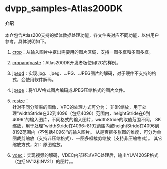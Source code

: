 #  dvpp_samples-Atlas200DK

#### 介绍
本仓包含Atlas200支持的媒体数据处理功能，各文件夹对应不同功能，以供用户参考。具体说明如下。

1. [crop](https://gitee.com/ascend/samples/blob/master/dvpp_samples/for_atlas300_1.7x.0.0_c++/crop/readme.md)：从输入图片中抠出需要用的图片区域，支持一图多框和多图多框。

2. [cropandpaste](https://gitee.com/ascend/samples/blob/master/dvpp_samples/for_atlas300_1.7x.0.0_c++/cropandpaste/readme.md)：Atlas200DK开发者板使用I2C的样例。

3. [jpegd](https://gitee.com/ascend/samples/blob/master/dvpp_samples/for_atlas300_1.7x.0.0_c++/jpegd/readme.md)：实现.jpg、.jpeg、.JPG、.JPEG图片的解码，对于硬件不支持的格式，会使用软件解码。

4. [jpege](https://gitee.com/ascend/samples/tree/master/dvpp_samples/for_atlas300_1.7x.0.0_c++/jpege)：将YUV格式图片编码成JPEG压缩格式的图片文件。

5. [resize](https://gitee.com/ascend/samples/blob/master/dvpp_samples/for_atlas300_1.7x.0.0_c++/resize/readme.md)：     
针对不同分辨率的图像，VPC的处理方式可分为：
非8K缩放，用于处理“widthStride在32到4096（包括4096）范围内，heightStride在6到4096”的输入图片，不同格式的输入图片，widthStride的取值范围不同。
8K缩放，用于处理“widthStride在4096~8192范围内或heightStride在4096到8192范围内（不包括4096）”的输入图片。
从是否抠多张图的维度，可分为单图裁剪缩放（支持非压缩格式）、一图多框裁剪缩放（支持非压缩格式）。
其它缩放方式，如：原图缩放。

6. [vdec](https://gitee.com/ascend/samples/blob/master/dvpp_samples/for_atlas300_1.7x.0.0_c++/vdec/readme.md)：实现视频的解码，VDEC内部经过VPC处理后，输出YUV420SP格式（包括NV12和NV21）的图片。。